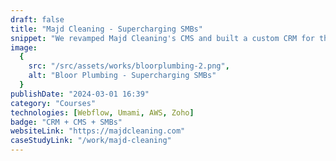 ```yaml
---
draft: false
title: "Majd Cleaning - Supercharging SMBs"
snippet: "We revamped Majd Cleaning's CMS and built a custom CRM for their specific needs."
image: 
  { 
    src: "/src/assets/works/bloorplumbing-2.png", 
    alt: "Bloor Plumbing - Supercharging SMBs"
  }
publishDate: "2024-03-01 16:39"
category: "Courses"
technologies: [Webflow, Umami, AWS, Zoho]
badge: "CRM + CMS + SMBs"
websiteLink: "https://majdcleaning.com"
caseStudyLink: "/work/majd-cleaning"
---
```



